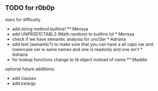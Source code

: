 ## TODO for r0b0p

stars for difficulty

- add string method builtins! \*\* Merissa
- add UNPR3D1CTABL3 (Math.random) to builtins lol \* Merissa
- check if we have semantic analysis for uncl3ar \* Adriana
- add test (semantic?) to make sure that you can have a all caps var and lowercase var w same names and one is readonly and one isn't \* Adriana
- for lookup functions change to Id object instead of name \*\* Maddie

optional future additions:

- add classes
- add kwargs
